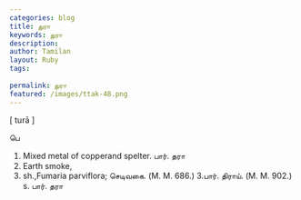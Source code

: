 ```yaml
---
categories: blog
title: துரா
keywords: துரா
description: 
author: Tamilan
layout: Ruby
tags: 
 
permalink: துரா
featured: /images/ttak-48.png
---
```

  
[ turā ]  
  
பெ  
1. Mixed metal of copperand spelter. பார். தரா  
2. Earth smoke,  
1. sh.,Fumaria parviflora; செடிவகை. (M. M. 686.) 3.பார். திராய். (M. M. 902.)  
s. பார். தரா